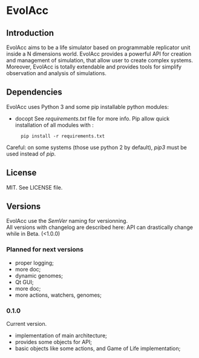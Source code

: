 # EvolAcc

## Introduction 
EvolAcc aims to be a life simulator based on programmable replicator unit inside a N dimensions world.
EvolAcc provides a powerful API for creation and management of simulation, that allow user to create complex systems.
Moreover, EvolAcc is totally extendable and provides tools for simplify observation and analysis of simulations.

## Dependencies
EvolAcc uses Python 3 and some pip installable python modules:
- docopt
See *requirements.txt* file for more info.
Pip allow quick installation of all modules with :

        pip install -r requirements.txt

Careful: on some systems (those use python 2 by default), *pip3* must be used instead of *pip*.

## License 
MIT. See LICENSE file.


## Versions
EvolAcc use the *SemVer* naming for versionning.  
All versions with changelog are described here:
API can drastically change while in Beta. (<1.0.0)

### Planned for next versions
- proper logging;
- more doc;
- dynamic genomes;
- Qt GUI;
- more doc;
- more actions, watchers, genomes;

### 0.1.0
Current version. 
- implementation of main architecture;
- provides some objects for API;
- basic objects like some actions, and Game of Life implementation;



